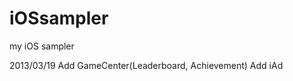 iOSsampler
==========

my iOS sampler

2013/03/19 Add GameCenter(Leaderboard, Achievement)
           Add iAd
